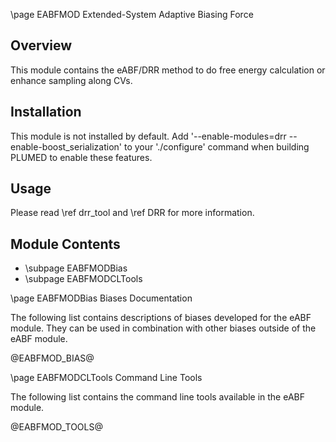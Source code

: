 \page EABFMOD Extended-System Adaptive Biasing Force 

<!--
description: Methods for performing eABF or DRR method to calculate PMF along CVs
authors: Haochuan Chen, Haohao Fu
reference: \cite Lelievre2007 \cite Lesage2016 \cite Fu2016
-->

## Overview

This module contains the eABF/DRR method to do free energy calculation or enhance sampling along CVs.

## Installation

This module is not installed by default. Add '\-\-enable-modules=drr \-\-enable-boost_serialization' to your './configure' command when building PLUMED to enable these features.

## Usage

Please read \ref drr_tool and \ref DRR for more information.

## Module Contents

- \subpage EABFMODBias
- \subpage EABFMODCLTools

\page EABFMODBias Biases Documentation

The following list contains descriptions of biases developed for the eABF module. They can be used in combination with other biases outside of the eABF module.

@EABFMOD_BIAS@

\page EABFMODCLTools Command Line Tools

The following list contains the command line tools available in the eABF module.

@EABFMOD_TOOLS@
